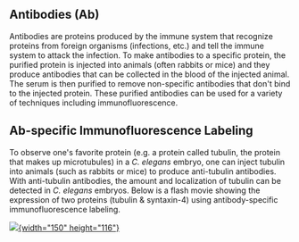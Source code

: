 Antibodies (Ab)
---------------

Antibodies are proteins produced by the immune system that recognize
proteins from foreign organisms (infections, etc.) and tell the immune
system to attack the infection. To make antibodies to a specific
protein, the purified protein is injected into animals (often rabbits or
mice) and they produce antibodies that can be collected in the blood of
the injected animal. The serum is then purified to remove non-specific
antibodies that don't bind to the injected protein. These purified
antibodies can be used for a variety of techniques including
immunofluorescence.

Ab-specific Immunofluorescence Labeling
---------------------------------------

To observe one\'s favorite protein (e.g. a protein called tubulin, the
protein that makes up microtubules) in a *C. elegans* embryo, one can
inject tubulin into animals (such as rabbits or mice) to produce
anti-tubulin antibodies. With anti-tubulin antibodies, the amount and
localization of tubulin can be detected in *C. elegans* embryos. Below
is a flash movie showing the expression of two proteins (tubulin &
syntaxin-4) using antibody-specific immunofluorescence labeling.

[![](/files/worm/Antibody.jpg){width="150"
height="116"}](/files/worm/AbLabel.swf)
